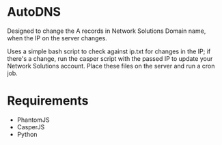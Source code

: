 # AutoDNS
Designed to change the A records in Network Solutions Domain name, when the IP on the server changes. 

Uses a simple bash script to check against ip.txt for changes in the IP; if there's a change, run the casper script with the passed IP to update your Network Solutions account. Place these files on the server and run a cron job.

# Requirements
   - PhantomJS
   - CasperJS
   - Python
  
